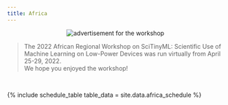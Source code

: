 ```yaml
---
title: Africa
---
```


<figure class="figure">
  <center>
  <img src="{{ site.baseurl }}/assets/coverAfrica.png" alt="advertisement for the workshop" class="vid-fluid rounded center">
  </center>
</figure>

>The 2022 African Regional Workshop on SciTinyML: Scientific Use of Machine Learning on Low-Power Devices was run virtually from April 25-29, 2022. <br> We hope you enjoyed the workshop!

<div id = "LOCAL_TIME"></div><br/>

{% include schedule_table table_data = site.data.africa_schedule %}

<script>
  // top time
  var start = new Date('10/18/2021 1:00:00 PM UTC');
  var end = new Date('10/18/2021 4:00:00 PM UTC');
  var localTime = start.toLocaleTimeString([], {timeStyle: 'short'}) + " to " + end.toLocaleTimeString([], {timeStyle: 'short'});
  var startString = "The workshop will run each day from <b>1:00 PM to 4:00 PM GMT which is "
  var endString = " in your local timezone</b> (according to your computer system time). Times below adjusted to that time zone. Exact timing and topics subject to change."
  document.getElementById('LOCAL_TIME').innerHTML = startString + localTime + endString;
  
  // all times
  var timeElements = document.getElementsByClassName("GMT_TIME");
  for (var i = 0; i < timeElements.length; i++) {
    dateStr = '10/18/2021 ' + timeElements[i].innerHTML + ' UTC'
    var gmt_time = new Date(dateStr);
    timeElements[i].innerHTML = gmt_time.toLocaleTimeString([], {timeStyle: 'short'})
  }
</script>
